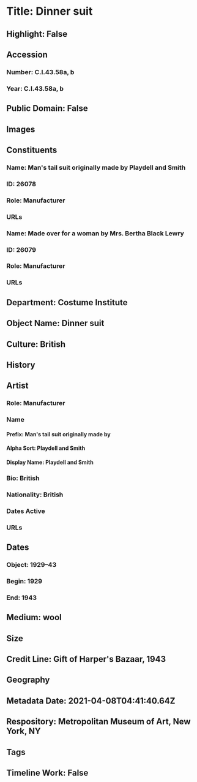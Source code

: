 # Title: Dinner suit
## Highlight: False
## Accession
### Number: C.I.43.58a, b
### Year: C.I.43.58a, b
## Public Domain: False
## Images
## Constituents
### Name: Man's tail suit originally made by Playdell and Smith
### ID: 26078
### Role: Manufacturer
### URLs
### Name: Made over for a woman by Mrs. Bertha Black Lewry
### ID: 26079
### Role: Manufacturer
### URLs
## Department: Costume Institute
## Object Name: Dinner suit
## Culture: British
## History
## Artist
### Role: Manufacturer
### Name
#### Prefix: Man's tail suit originally made by
#### Alpha Sort: Playdell and Smith
#### Display Name: Playdell and Smith
### Bio: British
### Nationality: British
### Dates Active
### URLs
## Dates
### Object: 1929–43
### Begin: 1929
### End: 1943
## Medium: wool
## Size
## Credit Line: Gift of Harper's Bazaar, 1943
## Geography
## Metadata Date: 2021-04-08T04:41:40.64Z
## Respository: Metropolitan Museum of Art, New York, NY
## Tags
## Timeline Work: False